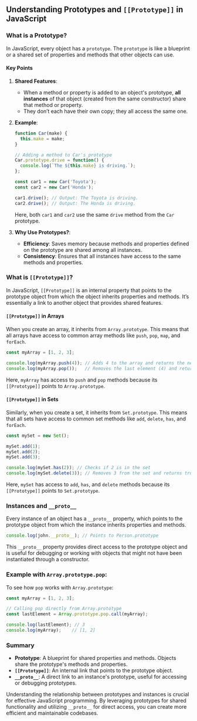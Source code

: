 
## Understanding Prototypes and `[[Prototype]]` in JavaScript

### What is a Prototype?

In JavaScript, every object has a `prototype`. The `prototype` is like a blueprint or a shared set of properties and methods that other objects can use.

#### Key Points

1. **Shared Features**:
   - When a method or property is added to an object's prototype, **all instances** of that object (created from the same constructor) share that method or property.
   - They don’t each have their own copy; they all access the same one.

2. **Example**:

   ```javascript
   function Car(make) {
     this.make = make;
   }

   // Adding a method to Car's prototype
   Car.prototype.drive = function() {
     console.log(`The ${this.make} is driving.`);
   };

   const car1 = new Car('Toyota');
   const car2 = new Car('Honda');

   car1.drive(); // Output: The Toyota is driving.
   car2.drive(); // Output: The Honda is driving.
   ```

   Here, both `car1` and `car2` use the same `drive` method from the `Car` prototype.

3. **Why Use Prototypes?**:
   - **Efficiency**: Saves memory because methods and properties defined on the prototype are shared among all instances.
   - **Consistency**: Ensures that all instances have access to the same methods and properties.

### What is `[[Prototype]]`?

In JavaScript, `[[Prototype]]` is an internal property that points to the prototype object from which the object inherits properties and methods. It’s essentially a link to another object that provides shared features.

#### `[[Prototype]]` in Arrays

When you create an array, it inherits from `Array.prototype`. This means that all arrays have access to common array methods like `push`, `pop`, `map`, and `forEach`.

```javascript
const myArray = [1, 2, 3];

console.log(myArray.push(4)); // Adds 4 to the array and returns the new length
console.log(myArray.pop());   // Removes the last element (4) and returns it
```

Here, `myArray` has access to `push` and `pop` methods because its `[[Prototype]]` points to `Array.prototype`.

#### `[[Prototype]]` in Sets

Similarly, when you create a set, it inherits from `Set.prototype`. This means that all sets have access to common set methods like `add`, `delete`, `has`, and `forEach`.

```javascript
const mySet = new Set();

mySet.add(1);
mySet.add(2);
mySet.add(3);

console.log(mySet.has(2)); // Checks if 2 is in the set
console.log(mySet.delete(3)); // Removes 3 from the set and returns true
```

Here, `mySet` has access to `add`, `has`, and `delete` methods because its `[[Prototype]]` points to `Set.prototype`.

### Instances and `__proto__`

Every instance of an object has a `__proto__` property, which points to the prototype object from which the instance inherits properties and methods.

```javascript
console.log(john.__proto__); // Points to Person.prototype
```

This `__proto__` property provides direct access to the prototype object and is useful for debugging or working with objects that might not have been instantiated through a constructor.

### Example with `Array.prototype.pop`:

To see how `pop` works with `Array.prototype`:

```javascript
const myArray = [1, 2, 3];

// Calling pop directly from Array.prototype
const lastElement = Array.prototype.pop.call(myArray);

console.log(lastElement); // 3
console.log(myArray);    // [1, 2]
```

### Summary

- **Prototype**: A blueprint for shared properties and methods. Objects share the prototype's methods and properties.
- **`[[Prototype]]`**: An internal link that points to the prototype object.
- **`__proto__`**: A direct link to an instance's prototype, useful for accessing or debugging prototypes.

Understanding the relationship between prototypes and instances is crucial for effective JavaScript programming. By leveraging prototypes for shared functionality and utilizing `__proto__` for direct access, you can create more efficient and maintainable codebases.
